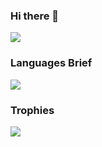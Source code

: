 ### Hi there 👋

<img src='https://github-readme-stats.vercel.app/api?username=enriquejuan2&count_private=true&show_icons=true&theme=tokyonight&include_all_stars=true'  />
<!--
**enriquejuan2/enriquejuan2** is a ✨ _special_ ✨ repository because its `README.md` (this file) appears on your GitHub profile.
Here are some ideas to get you started:
- 🔭 I’m currently working on ...
- 🌱 I’m currently learning ...
- 👯 I’m looking to collaborate on ...
- 🤔 I’m looking for help with ...
- 💬 Ask me about ...
- 📫 How to reach me: ...
- 😄 Pronouns: ...
- ⚡ Fun fact: ...
[![Top Langs](https://github-readme-stats.vercel.app/api/top-langs/?username=enriquejuan2&langs_count=8)](https://github.com/anuraghazra/github-readme-stats)
<img src='https://github.com/ibnsultan/ibnsultan/blob/main/assets/gitcover.gif' width='100%' height='auto' />
![Abdulbasit's GitHub stats](https://github-readme-stats.vercel.app/api?username=enriquejuan2&show_icons=true&theme=tokyonight)
-->

### Languages Brief
<img src='https://github-readme-stats.vercel.app/api/top-langs/?username=enriquejuan2&langs_count=8&hide=css,html&layout=compact&theme=tokyonight'  />


### Trophies
<img src='https://github-profile-trophy.vercel.app/?username=enriquejuan2&theme=tokyonight' >
